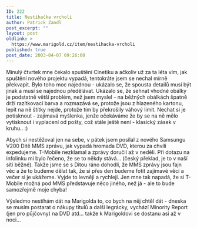 ```yaml
---
ID: 222
title: Nestíhačka vrcholí
author: Patrick Zandl
post_excerpt: ""
layout: post
oldlink: >
  https://www.marigold.cz/item/nestihacka-vrcholi
published: true
post_date: 2003-04-07 09:26:00
---
```

<p>
Minulý čtvrtek mne čekalo spuštění Cinetiku a ačkoliv už za ta léta vím, jak spuštění nového projektu vypadá, tentokráte jsem se nechal mírně překvapit. Bylo toho moc najednou - ukázalo se, že spousta detailů musí být jinak a musí se najednou předělávat. Ukázalo se, že sehnat vhodné obálky je podstatně větší problém, než jsem myslel - na běžných obálkách špatně drží razítkovací barva a rozmazává se, protože jsou z hlazeného kartonu, lepit na ně štítky nejde, protože tím by překrošily váhový limit. Nechat si je potisknout - zajímavá myšlenka, jenže očekáváme že by se na ně mělo vytisknout i vyplacení od pošty, což stále ještě není - klasický zásek v kruhu.. :)</p>

<p>
Abych si nestěžoval jen na sebe, v pátek jsem posílal z nového Samsungu V200 Ditě MMS zprávu, jak vypadá hromada DVD, kterou za chvíli expedujeme. T-Mobile nezklamal a zprávy doručil až v neděli. Při dotazu na infolinku mi bylo řečeno, že se to někdy stává... (český překlad, je to v naší síti běžné). Takže jsme se s Ditou ráno dohodli, že MMS zprávy jsou fajn věc a že to budeme dělat tak, že si přes den budeme fotit zajímavé věci a večer si je ukážeme. Vyjde to levněji a rychleji. Jen mne tak napadá, že si T-Mobile možná pod MMS představuje něco jiného, než já - ale to bude samozřejmě moje chyba!</p>

<p>
Výsledmo nestíhám dát na Marigolda to, co bych na něj chtěl dát - dneska se musím postarat o nákupy titulů a další legrácky, vychází Minority Report (jen pro půjčovny) na DVD atd... takže k Marigoldovi se dostanu asi až v noci...</p>
